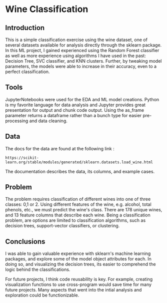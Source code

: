 # Wine Classification

## Introduction
This is a simple classification exercise using the wine dataset, one of several datasets available for analysis directly through the sklearn package. In this ML project, I gained experienced using the Random Forest classifier as well as more experience using algorithms I have used in the past: Decision Tree, SVC classifier, and KNN clusters. Further, by tweaking model parameters, the models were able to increase in their accuracy, even to a perfect classification. 

## Tools
JupyterNotebooks were used for the EDA and ML model creations. Python is my favorite language for data analysis and Jupyter provides great presentation for output and chunk code output. Using the as_frame parameter returns a dataframe rather than a bunch type for easier pre-processing and data cleaning. 

## Data
The docs for the data are found at the following link : 

    https://scikit-learn.org/stable/modules/generated/sklearn.datasets.load_wine.html

The documentation describes the data, its columns, and example cases. 

## Problem
The problem requires classification of different wines into one of three classes: 0,1 or 2. Using different features of the wine, e.g. alcohol, total phenols, etc., we must predict the wine's class. There are 178 unique wines, and 13 feature columns that describe each wine. Being a classification problem, are options are limited to classification algorithms, such as decision trees, support-vector classifiers, or clustering. 
  
## Conclusions

I was able to gain valuable experience with sklearn's machine learning packages, and explore some of the model object attributes for each. In doing so, and visualizing the decision trees, its easier to comprehend the logic behind the classifications.

For future projects, I think code reusability is key. For example, creating visualization functions to use cross-program would save time for many future projects. Many aspects that went into the intial analysis and exploration could be functionizable. 
